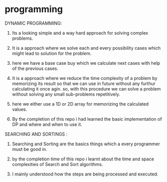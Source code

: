 # programming

DYNAMIC PROGRAMMING:

  1)  Its a looking simple and a way hard approach for solving complex problems.
  
  2)  It is a approach where we solve each and every possibility cases which might lead to solution for the problem.
  
  3)  here we have a base case buy which we calculate next cases with help of the previous cases.    
  
  4)  It is a approach where we reduce the time complexity of a problem by memorizing its result so that we can use in future without any furthur calculating it once agin.
      so, with this procedure we can solve a problem without solving any small sub-problems repetitively.
  
  5)  here we either use a 1D or 2D array for memorizing the calculated values.
  
  6)  By the completion of this repo i had learned the basic implementation of DP and where and when to use it.   
 

SEARCHING AND SORTINGS :
  
  1)  Searching and Sorting are the basics things which a every programmer must be good in.
  
  2)  by the completion time of this repo i learnt about the time and space complexities of Search and Sort algorithms.
  
  3)  I mainly understood how the steps are being processed and executed.
       
